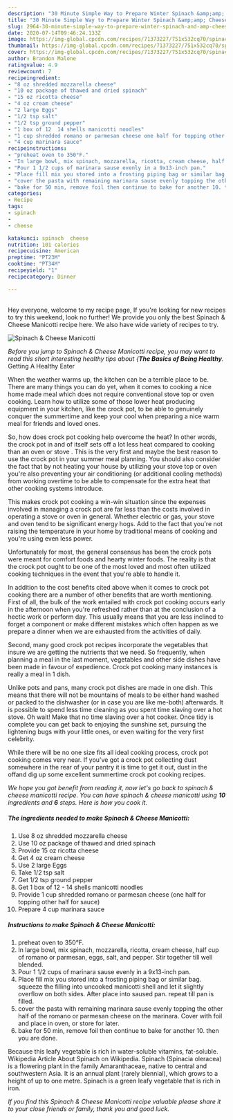 ```yaml
---
description: "30 Minute Simple Way to Prepare Winter Spinach &amp;amp; Cheese Manicotti"
title: "30 Minute Simple Way to Prepare Winter Spinach &amp;amp; Cheese Manicotti"
slug: 2964-30-minute-simple-way-to-prepare-winter-spinach-and-amp-cheese-manicotti
date: 2020-07-14T09:46:24.133Z
image: https://img-global.cpcdn.com/recipes/71373227/751x532cq70/spinach-cheese-manicotti-recipe-main-photo.jpg
thumbnail: https://img-global.cpcdn.com/recipes/71373227/751x532cq70/spinach-cheese-manicotti-recipe-main-photo.jpg
cover: https://img-global.cpcdn.com/recipes/71373227/751x532cq70/spinach-cheese-manicotti-recipe-main-photo.jpg
author: Brandon Malone
ratingvalue: 4.9
reviewcount: 7
recipeingredient:
- "8 oz shredded mozzarella cheese"
- "10 oz package of thawed and dried spinach"
- "15 oz ricotta cheese"
- "4 oz cream cheese"
- "2 large Eggs"
- "1/2 tsp salt"
- "1/2 tsp ground pepper"
- "1 box of 12  14 shells manicotti noodles"
- "1 cup shredded romano or parmesan cheese one half for topping other half for sauce"
- "4 cup marinara sauce"
recipeinstructions:
- "preheat oven to 350°F."
- "In large bowl, mix spinach, mozzarella, ricotta, cream cheese, half cup of romano or parmesan, eggs, salt, and pepper. Stir together till well blended."
- "Pour 1 1/2 cups of marinara sause evenly in a 9x13-inch pan."
- "Place fill mix you stored into a frosting piping bag or similar bag. squeeze the filling into uncooked manicotti shell and let it slightly overflow on both sides. After place into saused pan. repeat till pan is filled."
- "cover the pasta with remaining marinara sause evenly topping the other half of the romano or parmesan cheese on the marinara. Cover with foil and place in oven, or store for later."
- "bake for 50 min, remove foil then continue to bake for another 10. then you are done."
categories:
- Recipe
tags:
- spinach
- 
- cheese

katakunci: spinach  cheese 
nutrition: 101 calories
recipecuisine: American
preptime: "PT23M"
cooktime: "PT34M"
recipeyield: "1"
recipecategory: Dinner

---
```

<br>
Hey everyone, welcome to my recipe page, If you're looking for new recipes to try this weekend, look no further! We provide you only the best Spinach &amp; Cheese Manicotti recipe here. We also have wide variety of recipes to try.
<br>


![Spinach &amp; Cheese Manicotti](https://img-global.cpcdn.com/recipes/71373227/751x532cq70/spinach-cheese-manicotti-recipe-main-photo.jpg)

<i>Before you jump to Spinach &amp; Cheese Manicotti recipe, you may want to read this short interesting healthy tips about {<strong>The Basics of Being Healthy</strong>.</i>
Getting A Healthy Eater


When the weather warms up, the kitchen can be a terrible place to be. There are many things you can do yet, when it comes to cooking a nice home made meal which does not require conventional stove top or oven cooking. Learn how to utilize some of those lower heat producing equipment in your kitchen, like the crock pot, to be able to genuinely conquer the summertime and keep your cool when preparing a nice warm meal for friends and loved ones.

So, how does crock pot cooking help overcome the heat? In other words, the crock pot in and of itself sets off a lot less heat compared to cooking than an oven or stove . This is the very first and maybe the best reason to use the crock pot in your summer meal planning. You should also consider the fact that by not heating your house by utilizing your stove top or oven you're also preventing your air conditioning (or additional cooling methods) from working overtime to be able to compensate for the extra heat that other cooking systems introduce.

This makes crock pot cooking a win-win situation since the expenses involved in managing a crock pot are far less than the costs involved in operating a stove or oven in general. Whether electric or gas, your stove and oven tend to be significant energy hogs. Add to the fact that you're not raising the temperature in your home by traditional means of cooking and you're using even less power.

Unfortunately for most, the general consensus has been the crock pots were meant for comfort foods and hearty winter foods.  The reality is that the crock pot ought to be one of the most loved and most often utilized cooking techniques in the event that you're able to handle it.  



In addition to the cost benefits cited above when it comes to crock pot cooking there are a number of other benefits that are worth mentioning. First of all, the bulk of the work entailed with crock pot cooking occurs early in the afternoon when you're refreshed rather than at the conclusion of a hectic work or perform day. This usually means that you are less inclined to forget a component or make different mistakes which often happen as we prepare a dinner when we are exhausted from the activities of daily.

Second, many good crock pot recipes incorporate the vegetables that insure we are getting the nutrients that we need. So frequently, when planning a meal in the last moment, vegetables and other side dishes have been made in favour of expedience. Crock pot cooking many instances is really a meal in 1 dish.

 Unlike pots and pans, many crock pot dishes are made in one dish. This means that there will not be mountains of meals to be either hand washed or packed to the dishwasher (or in case you are like me-both) afterwards. It is possible to spend less time cleaning as you spent time slaving over a hot stove. Oh wait! Make that no time slaving over a hot cooker. Once tidy is complete you can get back to enjoying the sunshine set, pursuing the lightening bugs with your little ones, or even waiting for the very first celebrity.

While there will be no one size fits all ideal cooking process, crock pot cooking comes very near. If you've got a crock pot collecting dust somewhere in the rear of your pantry it is time to get it out, dust in the offand dig up some excellent summertime crock pot cooking recipes.


<i>We hope you got benefit from reading it, now let's go back to spinach &amp; cheese manicotti recipe. You can have spinach &amp; cheese manicotti using <strong>10</strong> ingredients and <strong>6</strong> steps. Here is how you cook it.
</i>

##### The ingredients needed to make Spinach &amp; Cheese Manicotti:

1. Use 8 oz shredded mozzarella cheese
1. Use 10 oz package of thawed and dried spinach
1. Provide 15 oz ricotta cheese
1. Get 4 oz cream cheese
1. Use 2 large Eggs
1. Take 1/2 tsp salt
1. Get 1/2 tsp ground pepper
1. Get 1 box of 12 - 14 shells manicotti noodles
1. Provide 1 cup shredded romano or parmesan cheese (one half for topping other half for sauce)
1. Prepare 4 cup marinara sauce


##### Instructions to make Spinach &amp; Cheese Manicotti:

1. preheat oven to 350°F.
1. In large bowl, mix spinach, mozzarella, ricotta, cream cheese, half cup of romano or parmesan, eggs, salt, and pepper. Stir together till well blended.
1. Pour 1 1/2 cups of marinara sause evenly in a 9x13-inch pan.
1. Place fill mix you stored into a frosting piping bag or similar bag. squeeze the filling into uncooked manicotti shell and let it slightly overflow on both sides. After place into saused pan. repeat till pan is filled.
1. cover the pasta with remaining marinara sause evenly topping the other half of the romano or parmesan cheese on the marinara. Cover with foil and place in oven, or store for later.
1. bake for 50 min, remove foil then continue to bake for another 10. then you are done.


Because this leafy vegetable is rich in water-soluble vitamins, fat-soluble. Wikipedia Article About Spinach on Wikipedia. Spinach (Spinacia oleracea) is a flowering plant in the family Amaranthaceae, native to central and southwestern Asia. It is an annual plant (rarely biennial), which grows to a height of up to one metre. Spinach is a green leafy vegetable that is rich in iron. 

<i>If you find this Spinach &amp; Cheese Manicotti recipe valuable please share it to your close friends or family, thank you and good luck.</i>

